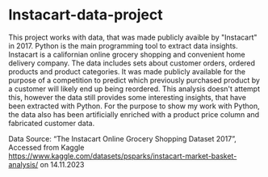 # Instacart-data-project
This project works with data, that was made publicly avaible by "Instacart" in 2017. Python is the main programming tool to extract data insights.
Instacart is a californian online grocery shopping and convenient home delivery company. The data includes sets about customer orders, ordered products and product categories.
It was made publicly available for the purpose of a competition to predict which previously purchased product by a customer will likely end up being reordered.
This analysis doesn't attempt this, however the data still provides some interesting insights, that have been extracted with Python.
For the purpose to show my work with Python, the data also has been artificially enriched with a product price column and fabricated customer data.

Data Source: “The Instacart Online Grocery Shopping Dataset 2017”, Accessed from Kaggle https://www.kaggle.com/datasets/psparks/instacart-market-basket-analysis/ on 14.11.2023
